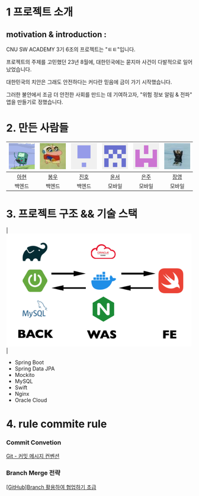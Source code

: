 
# 1  프로젝트 소개 
<!-- image 추가 -->
## motivation & introduction : 
  CNU SW ACADEMY 3기 6조의 프로젝트는 "ㅌㅌ"입니다.

  프로젝트의 주제를 고민했던 23년 8월에, 대한민국에는 묻지마 사건이 다발적으로 일어났었습니다.

  대한민국의 치안은 그래도 안전하다는 커다란 믿음에 금이 가기 시작했습니다. 

  그러한 불안에서 조금 더 안전한 사회를 만드는 데 기여하고자, "위험 정보 알림 & 전파" 앱을 만들기로 정했습니다. 

# 2. 만든 사람들 

|<img src="back1.jpg" width= 80>|<img src="back2.jpg" width = 80>|<img src="back3.jpg" width = 80>|<img src="mobile1.jpg" width = 80>|<img src="mobile2.jpg" width = 80>|<img src="mobile3.jpg" width=80>|
|:--:|:--:|:--:|:--:|:--:|:--:|
|[아현](https://github.com/orgs/SWA3-6-ESCAPE/people/SongAhyeon01)|[봉우](https://github.com/bong-u)|[진호](https://github.com/JJH123123123)|[윤서](https://github.com/orgs/SWA3-6-ESCAPE/people/uu2727318)|[은주](https://github.com/orgs/SWA3-6-ESCAPE/people/mobile-eunju)|[장영](https://github.com/orgs/SWA3-6-ESCAPE/people/paintedblue)|
| 백엔드 | 백엔드 | 백엔드 | 모바일 | 모바일 | 모바일 |

# 3. 프로젝트 구조 && 기술 스택 

<!-- 이미지 ? -->

|<img src="stack.jpg" width=500>|

<ul>
  <li> Spring Boot </li>
  <li> Spring Data JPA </li>
  <li> Mockito </li>
  <li> MySQL </li>
  <li> Swift </li>
  <li> Nginx </li>
  <li> Oracle Cloud </li>
</ul>

# 4.  rule commite rule

### Commit Convetion
[Git - 커밋 메시지 컨벤션](https://doublesprogramming.tistory.com/256)

### Branch Merge 전략
[[GitHub]Branch 활용하여 협업하기 초급](https://www.saichoiblog.com/githubfork-branch/)
